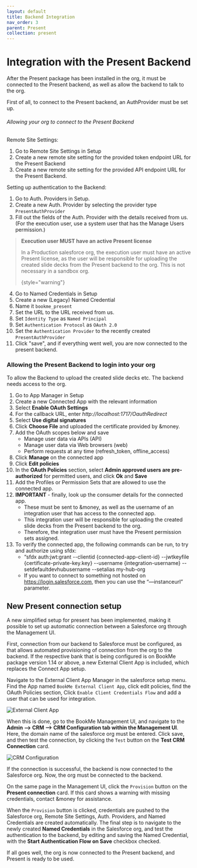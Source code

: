```yaml
---
layout: default
title: Backend Integration
nav_order: 3
parent: Present
collection: present
---
```


# Integration with the Present Backend

After the Present package has been installed in the org, it must be connected to the Present backend,
as well as allow the backend to talk to the org.

First of all, to connect to the Present backend, an AuthProvider must be set up.

###### Allowing your org to connect to the Present Backend

Remote Site Settings:

1. Go to Remote Site Settings in Setup
2. Create a new remote site setting for the provided token endpoint URL for the Present Backend
3. Create a new remote site setting for the provided API endpoint URL for the Present Backend.

Setting up authentication to the Backend:

1. Go to Auth. Providers in Setup.
2. Create a new Auth. Provider by selecting the provider type `PresentAuthProvider`
3. Fill out the fields of the Auth. Provider with the details received from us. (For the execution user, use a system user that has the Manage Users permission.)

> **Execution user MUST have an active Present license**
>
> In a Production salesforce org, the execution user must have an active Present license, as the user will be responsible for uploading the created slide decks from the Present backend to the org. This is not necessary in a sandbox org.
>
> {style="warning"}

4. Go to Named Credentials in Setup
5. Create a new (Legacy) Named Credential
6. Name it `bookme_present`
7. Set the URL to the URL received from us.
8. Set `Identity Type` as `Named Principal`
9. Set `Authentication Protocol` as `OAuth 2.0`
10. Set the `Authentication Provider` to the recently created `PresentAuthProvider`
11. Click "save", and if everything went well, you are now connected to the present backend.

### Allowing the Present Backend to login into your org

To allow the Backend to upload the created slide decks etc. The backend needs access to the org.

1. Go to App Manager in Setup
2. Create a new Connected App with the relevant information
3. Select **Enable OAuth Settings**
4. For the callback URL, enter _http://localhost:1717/OauthRedirect_
5. Select **Use digital signatures**
6. Click **Choose File** and uploaded the certificate provided by &money.
7. Add the OAuth scopes below and save
   - Manage user data via APIs (API)
   - Manage user data via Web browsers (web)
   - Perform requests at any time (refresh_token, offline_access)
8. Click **Manage** on the connected app
9. Click **Edit policies**
10. In the **OAuth Policies** section, select **Admin approved users are pre-authorized** for
    permitted users, and click **Ok** and **Save**
11. Add the Profiles or Permission Sets that are allowed to use the connected app.
12. **IMPORTANT** - finally, look up the consumer details for the connected app.
    - These must be sent to &money, as well as the username of an integration user that has access to the connected app.
    - This integration user will be responsible for uploading the created slide decks from the Present backend to the org.
    - Therefore, the integration user must have the Present permission sets assigned.
13. To verify the connected app, the following commands can be run, to try and authorize using sfdx:
    - “sfdx auth:jwt:grant --clientid {connected-app-client-id} --jwtkeyfile
      {certificate-private-key.key} --username {integration-username}
      --setdefaultdevhubusername --setalias my-hub-org
    - If you want to connect to something not hosted on https://login.salesforce.com, then you can
      use the “—instanceurl” parameter.


## New Present connection setup

A new simplified setup for present has been implemented, making it possible to set up automatic connection between a Salesforce org through the Management UI.

First, connection from our backend to Salesforce must be configured, as that allows automated provisioning of connection from the org to the backend.
If the respective bank that is being configured is on BookMe package version 1.14 or above, a new External Client App is included, which replaces the Connect App setup.

Navigate to the External Client App Manager in the salesforce setup menu.
Find the App named `BookMe External Client App`, click edit policies, find the OAuth Policies section, Click `Enable Client Credentials Flow` and add a user that can be used for integration.

![External Client App](/assets/images/present/external-client-app.png)


When this is done, go to the BookMe Management UI, and navigate to the **Admin --> CRM --> CRM Configuration tab within the Management UI**.
Here, the domain name of the salesforce org must be entered. Click save, and then test the connection, by clicking the `Test` button on the **Test CRM Connection** card.

![CRM Configuration](/assets/images/present/mgmt-ui-crm-configuration.png)

If the connection is successful, the backend is now connected to the Salesforce org.
Now, the org must be connected to the backend.

On the same page in the Management UI, click the `Provision` button on the **Present connection** card.
If this card shows a warning with missing credentials, contact &money for assistance.

When the `Provision` button is clicked, credentials are pushed to the Salesforce org, Remote Site Settings, Auth. Providers, and Named Credentials are created automatically.
The final step is to navigate to the newly created **Named Credentials** in the Salesforce org, and test the authentication to the backend, 
by editing and saving the Named Credential, with the **Start Authentication Flow on Save** checkbox checked.

If all goes well, the org is now connected to the Present backend, and Present is ready to be used.
